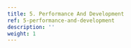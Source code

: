 ```yaml
---
title: 5. Performance And Development
ref: 5-performance-and-development
description: ''
weight: 1
---
```


